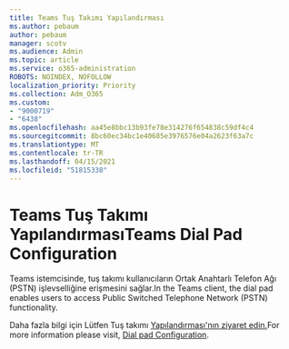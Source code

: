 ```yaml
---
title: Teams Tuş Takımı Yapılandırması
ms.author: pebaum
author: pebaum
manager: scotv
ms.audience: Admin
ms.topic: article
ms.service: o365-administration
ROBOTS: NOINDEX, NOFOLLOW
localization_priority: Priority
ms.collection: Adm_O365
ms.custom:
- "9000719"
- "6438"
ms.openlocfilehash: aa45e8bbc13b93fe78e314276f654838c59df4c4
ms.sourcegitcommit: 8bc60ec34bc1e40685e3976576e04a2623f63a7c
ms.translationtype: MT
ms.contentlocale: tr-TR
ms.lasthandoff: 04/15/2021
ms.locfileid: "51815338"
---
```

# <a name="teams-dial-pad-configuration"></a><span data-ttu-id="d460e-102">Teams Tuş Takımı Yapılandırması</span><span class="sxs-lookup"><span data-stu-id="d460e-102">Teams Dial Pad Configuration</span></span>

<span data-ttu-id="d460e-103">Teams istemcisinde, tuş takımı kullanıcıların Ortak Anahtarlı Telefon Ağı (PSTN) işlevselliğine erişmesini sağlar.</span><span class="sxs-lookup"><span data-stu-id="d460e-103">In the Teams client, the dial pad enables users to access Public Switched Telephone Network (PSTN) functionality.</span></span>  

<span data-ttu-id="d460e-104">Daha fazla bilgi için Lütfen Tuş takımı [Yapılandırması'nın ziyaret edin.](https://docs.microsoft.com/microsoftteams/dial-pad-configuration)</span><span class="sxs-lookup"><span data-stu-id="d460e-104">For more information please visit, [Dial pad Configuration](https://docs.microsoft.com/microsoftteams/dial-pad-configuration).</span></span>
